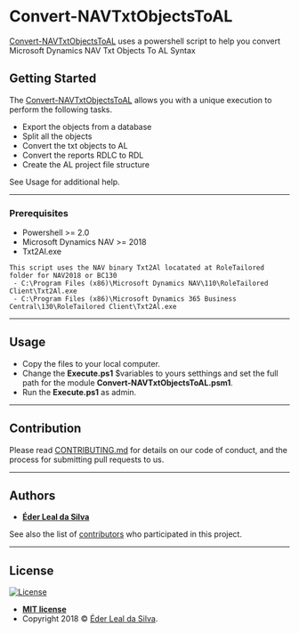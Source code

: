 # Convert-NAVTxtObjectsToAL
[Convert-NAVTxtObjectsToAL](https://github.com/ederlealsilva/Convert-NAVTxtObjectsToAL) uses a powershell script to help you convert Microsoft Dynamics NAV Txt Objects To AL Syntax

## Getting Started
The [Convert-NAVTxtObjectsToAL](https://github.com/ederlealsilva/Convert-NAVTxtObjectsToAL) allows you with a unique execution to perform the following tasks.
* Export the objects from a database
* Split all the objects
* Convert the txt objects to AL
* Convert the reports RDLC to RDL
* Create the AL project file structure

See Usage for additional help.

---

### Prerequisites
* Powershell >= 2.0
* Microsoft Dynamics NAV >= 2018
* Txt2Al.exe
```
This script uses the NAV binary Txt2Al locatated at RoleTailored folder for NAV2018 or BC130
 - C:\Program Files (x86)\Microsoft Dynamics NAV\110\RoleTailored Client\Txt2Al.exe
 - C:\Program Files (x86)\Microsoft Dynamics 365 Business Central\130\RoleTailored Client\Txt2Al.exe
```

---

## Usage
* Copy the files to your local computer.
* Change the <b>Execute.ps1</b> $variables to yours setthings and set the full path for the module <b>Convert-NAVTxtObjectsToAL.psm1</b>.
* Run the <b>Execute.ps1</b> as admin.

---

## Contribution

Please read [CONTRIBUTING.md](https://github.com/ederlealsilva/Convert-NAVTxtObjectsToAL) for details on our code of conduct, and the process for submitting pull requests to us.

---

## Authors

* [**Éder Leal da Silva**](https://github.com/ederlealsilva)

See also the list of [contributors](https://github.com/ederlealsilva/Convert-NAVTxtObjectsToAL/contributors) who participated in this project.

---

## License

[![License](http://img.shields.io/:license-mit-blue.svg?style=flat-square)](http://badges.mit-license.org)

- **[MIT license](https://github.com/ederlealsilva/Convert-NAVTxtObjectsToAL/blob/master/LICENSE)**
- Copyright 2018 © <a href="https://github.com/ederlealsilva/" target="_blank">Éder Leal da Silva</a>.
